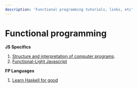 ```yaml
---
description: 'Functional programming tutorials, links, etc'
---
```


# Functional programming

**JS Specifics**

1. [Structure and interpretation of computer programs](https://sicp.comp.nus.edu.sg/).
2. [Functional-Light Javascript](https://github.com/getify/Functional-Light-JS/)

**FP Languages**

1. [Learn Haskell for good](http://learnyouahaskell.com/introduction#about-this-tutorial)

